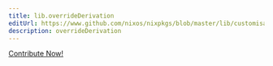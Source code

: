 ```yaml
---
title: lib.overrideDerivation
editUrl: https://www.github.com/nixos/nixpkgs/blob/master/lib/customisation.nix#L40C24
description: overrideDerivation
---
```


<a href="https://www.github.com/nixos/nixpkgs/blob/master/lib/customisation.nix#L40C24">Contribute Now!</a>
